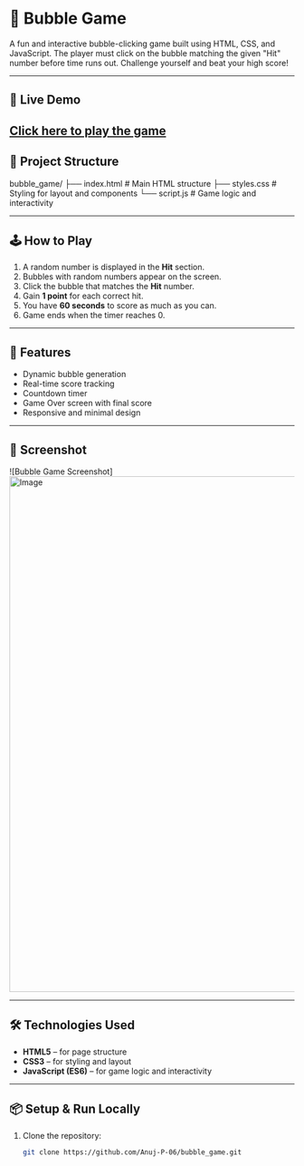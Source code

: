 # 🎯 Bubble Game

A fun and interactive bubble-clicking game built using HTML, CSS, and JavaScript. The player must click on the bubble matching the given "Hit" number before time runs out. Challenge yourself and beat your high score!

---

## 🔗 Live Demo

[Click here to play the game](https://anuj-p-06.github.io/bubble_game/)
---

## 📂 Project Structure
bubble_game/
├── index.html # Main HTML structure
├── styles.css # Styling for layout and components
└── script.js # Game logic and interactivity


---

## 🕹️ How to Play

1. A random number is displayed in the **Hit** section.
2. Bubbles with random numbers appear on the screen.
3. Click the bubble that matches the **Hit** number.
4. Gain **1 point** for each correct hit.
5. You have **60 seconds** to score as much as you can.
6. Game ends when the timer reaches 0.

---

## 🚀 Features

- Dynamic bubble generation
- Real-time score tracking
- Countdown timer
- Game Over screen with final score
- Responsive and minimal design

---

## 📸 Screenshot

![Bubble Game Screenshot]
<img width="1918" height="910" alt="Image" src="https://github.com/user-attachments/assets/7d4ba101-08f5-4247-a2c3-bea5459375a1" />

---

## 🛠️ Technologies Used

- **HTML5** – for page structure  
- **CSS3** – for styling and layout  
- **JavaScript (ES6)** – for game logic and interactivity  

---

## 📦 Setup & Run Locally

1. Clone the repository:
   ```bash
   git clone https://github.com/Anuj-P-06/bubble_game.git





